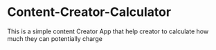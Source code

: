 # Content-Creator-Calculator

This is a simple content Creator App that help creator to calculate how much they can potentially charge



